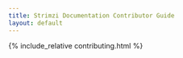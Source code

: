 ```yaml
---
title: Strimzi Documentation Contributor Guide
layout: default
---
```


{% include_relative contributing.html %}
